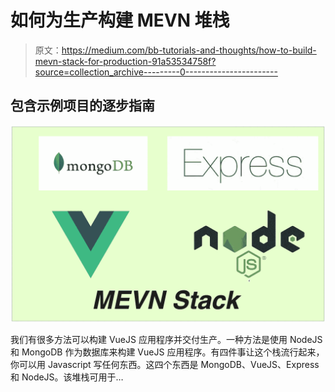 # 如何为生产构建 MEVN 堆栈

> 原文：<https://medium.com/bb-tutorials-and-thoughts/how-to-build-mevn-stack-for-production-91a53534758f?source=collection_archive---------0----------------------->

## 包含示例项目的逐步指南

![](img/929f63af1256d5b5cb4c567b9f7f937e.png)

我们有很多方法可以构建 VueJS 应用程序并交付生产。一种方法是使用 NodeJS 和 MongoDB 作为数据库来构建 VueJS 应用程序。有四件事让这个栈流行起来，你可以用 Javascript 写任何东西。这四个东西是 MongoDB、VueJS、Express 和 NodeJS。该堆栈可用于…